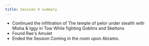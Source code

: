 ```yaml
---
title: Session 4 summary
---
```


- Continued the infiltration of The temple of pelor under stealth with Misha & Iggy in Tow While fighting Goblins and Skeltons
- Found Rae's Amulet
- Ended the Session  Coming in the room upon Abramo. 